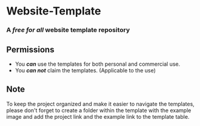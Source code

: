 # Website-Template

### A _free for all_ website template repository


## Permissions

* You _**can**_ use the templates for both personal and commercial use.
* You _**can not**_ claim the templates. (Applicable to the use)

## Note

To keep the project organized and make it easier to navigate the templates, please don't forget to create a folder within the template with the example image and add the project link and the example link to the template table.